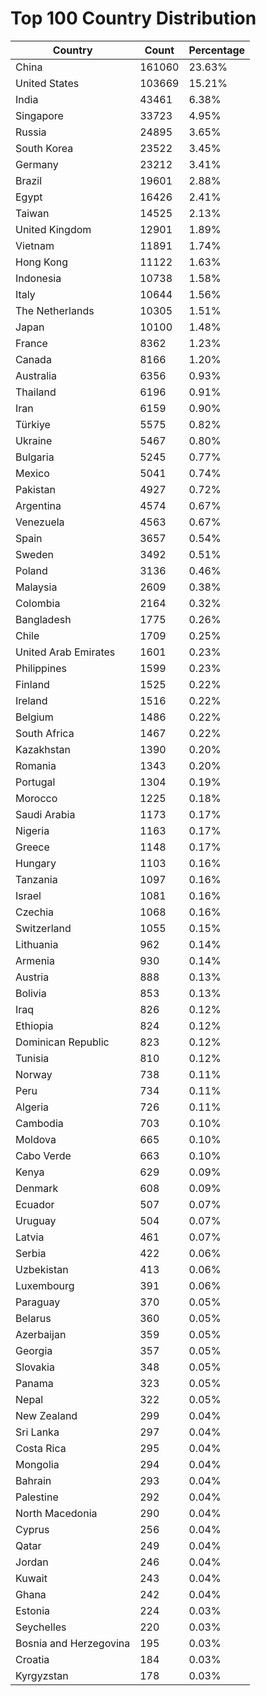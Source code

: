 # Top 100 Country Distribution
| Country | Count | Percentage |
|----|----|----|
| China | 161060 | 23.63% |
| United States | 103669 | 15.21% |
| India | 43461 | 6.38% |
| Singapore | 33723 | 4.95% |
| Russia | 24895 | 3.65% |
| South Korea | 23522 | 3.45% |
| Germany | 23212 | 3.41% |
| Brazil | 19601 | 2.88% |
| Egypt | 16426 | 2.41% |
| Taiwan | 14525 | 2.13% |
| United Kingdom | 12901 | 1.89% |
| Vietnam | 11891 | 1.74% |
| Hong Kong | 11122 | 1.63% |
| Indonesia | 10738 | 1.58% |
| Italy | 10644 | 1.56% |
| The Netherlands | 10305 | 1.51% |
| Japan | 10100 | 1.48% |
| France | 8362 | 1.23% |
| Canada | 8166 | 1.20% |
| Australia | 6356 | 0.93% |
| Thailand | 6196 | 0.91% |
| Iran | 6159 | 0.90% |
| Türkiye | 5575 | 0.82% |
| Ukraine | 5467 | 0.80% |
| Bulgaria | 5245 | 0.77% |
| Mexico | 5041 | 0.74% |
| Pakistan | 4927 | 0.72% |
| Argentina | 4574 | 0.67% |
| Venezuela | 4563 | 0.67% |
| Spain | 3657 | 0.54% |
| Sweden | 3492 | 0.51% |
| Poland | 3136 | 0.46% |
| Malaysia | 2609 | 0.38% |
| Colombia | 2164 | 0.32% |
| Bangladesh | 1775 | 0.26% |
| Chile | 1709 | 0.25% |
| United Arab Emirates | 1601 | 0.23% |
| Philippines | 1599 | 0.23% |
| Finland | 1525 | 0.22% |
| Ireland | 1516 | 0.22% |
| Belgium | 1486 | 0.22% |
| South Africa | 1467 | 0.22% |
| Kazakhstan | 1390 | 0.20% |
| Romania | 1343 | 0.20% |
| Portugal | 1304 | 0.19% |
| Morocco | 1225 | 0.18% |
| Saudi Arabia | 1173 | 0.17% |
| Nigeria | 1163 | 0.17% |
| Greece | 1148 | 0.17% |
| Hungary | 1103 | 0.16% |
| Tanzania | 1097 | 0.16% |
| Israel | 1081 | 0.16% |
| Czechia | 1068 | 0.16% |
| Switzerland | 1055 | 0.15% |
| Lithuania | 962 | 0.14% |
| Armenia | 930 | 0.14% |
| Austria | 888 | 0.13% |
| Bolivia | 853 | 0.13% |
| Iraq | 826 | 0.12% |
| Ethiopia | 824 | 0.12% |
| Dominican Republic | 823 | 0.12% |
| Tunisia | 810 | 0.12% |
| Norway | 738 | 0.11% |
| Peru | 734 | 0.11% |
| Algeria | 726 | 0.11% |
| Cambodia | 703 | 0.10% |
| Moldova | 665 | 0.10% |
| Cabo Verde | 663 | 0.10% |
| Kenya | 629 | 0.09% |
| Denmark | 608 | 0.09% |
| Ecuador | 507 | 0.07% |
| Uruguay | 504 | 0.07% |
| Latvia | 461 | 0.07% |
| Serbia | 422 | 0.06% |
| Uzbekistan | 413 | 0.06% |
| Luxembourg | 391 | 0.06% |
| Paraguay | 370 | 0.05% |
| Belarus | 360 | 0.05% |
| Azerbaijan | 359 | 0.05% |
| Georgia | 357 | 0.05% |
| Slovakia | 348 | 0.05% |
| Panama | 323 | 0.05% |
| Nepal | 322 | 0.05% |
| New Zealand | 299 | 0.04% |
| Sri Lanka | 297 | 0.04% |
| Costa Rica | 295 | 0.04% |
| Mongolia | 294 | 0.04% |
| Bahrain | 293 | 0.04% |
| Palestine | 292 | 0.04% |
| North Macedonia | 290 | 0.04% |
| Cyprus | 256 | 0.04% |
| Qatar | 249 | 0.04% |
| Jordan | 246 | 0.04% |
| Kuwait | 243 | 0.04% |
| Ghana | 242 | 0.04% |
| Estonia | 224 | 0.03% |
| Seychelles | 220 | 0.03% |
| Bosnia and Herzegovina | 195 | 0.03% |
| Croatia | 184 | 0.03% |
| Kyrgyzstan | 178 | 0.03% |
